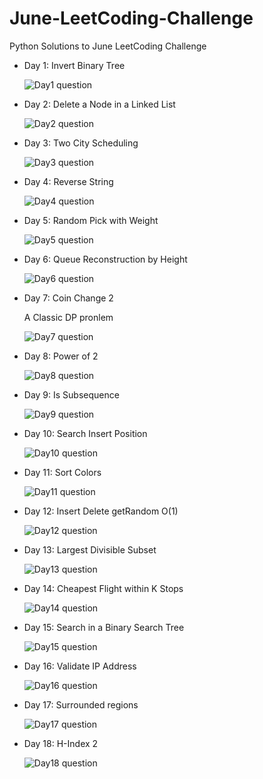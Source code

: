 # June-LeetCoding-Challenge
Python Solutions to June LeetCoding Challenge

<ul>
    <li>
		<p>Day 1: Invert Binary Tree</p>
		<img src="./questions/day1.png" alt="Day1 question">
    </li>
    <li>
		<p>Day 2: Delete a Node in a Linked List</p>
		<img src="./questions/day2.png" alt="Day2 question">
    </li>
    <li>
		<p>Day 3: Two City Scheduling</p>
		<img src="./questions/day3.png" alt="Day3 question">
    </li>
    <li>
		<p>Day 4: Reverse String</p>
		<img src="./questions/day4.png" alt="Day4 question">
    </li>
    <li>
		<p>Day 5: Random Pick with Weight</p>
		<img src="./questions/day5.png" alt="Day5 question">
    </li>
    <li>
		<p>Day 6: Queue Reconstruction by Height</p>
		<img src="./questions/day6.png" alt="Day6 question">
    </li>
    <li>
		<p>Day 7: Coin Change 2</p>
		<p>A Classic DP pronlem</p>
		<img src="./questions/day7.png" alt="Day7 question">
    </li>
	<li>
		<p>Day 8: Power of 2</p>
		<img src="./questions/day8.png" alt="Day8 question">
    </li>
	<li>
		<p>Day 9: Is Subsequence</p>
		<img src="./questions/day9.png" alt="Day9 question">
    </li>
	<li>
		<p>Day 10: Search Insert Position</p>
		<img src="./questions/day10.png" alt="Day10 question">
	</li>
	<li>
		<p>Day 11: Sort Colors</p>
		<img src="./questions/day11.png" alt="Day11 question">
	</li>
	<li>
		<p>Day 12: Insert Delete getRandom O(1)</p>
		<img src="./questions/day12.png" alt="Day12 question">
	</li>
	<li>
		<p>Day 13: Largest Divisible Subset</p>
		<img src="./questions/day13.png" alt="Day13 question">
	</li>
	<li>
		<p>Day 14: Cheapest Flight within K Stops</p>
		<img src="./questions/day14.png" alt="Day14 question">
	</li>
	<li>
		<p>Day 15: Search in a Binary Search Tree</p>
		<img src="./questions/day15.png" alt="Day15 question">
	</li>
	<li>
		<p>Day 16: Validate IP Address</p>
		<img src="./questions/day16.png" alt="Day16 question">
	</li>
	<li>
		<p>Day 17: Surrounded regions</p>
		<img src="./questions/day17.png" alt="Day17 question">
	</li>
	<li>
		<p>Day 18: H-Index 2</p>
		<img src="./questions/day18.png" alt="Day18 question">
	</li>
</ul>